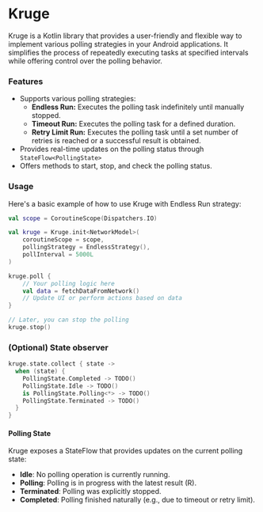# Kruge

Kruge is a Kotlin library that provides a user-friendly and flexible way to implement various polling strategies in your Android applications. It simplifies the process of repeatedly executing tasks at specified intervals while offering control over the polling behavior.

### Features

- Supports various polling strategies:
  - **Endless Run:** Executes the polling task indefinitely until manually stopped.
  - **Timeout Run:** Executes the polling task for a defined duration.
  - **Retry Limit Run:** Executes the polling task until a set number of retries is reached or a successful result is obtained.
- Provides real-time updates on the polling status through `StateFlow<PollingState>`
- Offers methods to start, stop, and check the polling status.


### Usage
Here's a basic example of how to use Kruge with Endless Run strategy:

```kotlin
val scope = CoroutineScope(Dispatchers.IO)

val kruge = Kruge.init<NetworkModel>(
    coroutineScope = scope,
    pollingStrategy = EndlessStrategy(),
    pollInterval = 5000L
)

kruge.poll {
    // Your polling logic here
    val data = fetchDataFromNetwork()
    // Update UI or perform actions based on data
}

// Later, you can stop the polling
kruge.stop()
```

### (Optional) State observer
```kotlin
kruge.state.collect { state ->
  when (state) {
    PollingState.Completed -> TODO()
    PollingState.Idle -> TODO()
    is PollingState.Polling<*> -> TODO()
    PollingState.Terminated -> TODO()
  }
}
```

#### Polling State
Kruge exposes a StateFlow<PollingState> that provides updates on the current polling state:
- **Idle**: No polling operation is currently running.
- **Polling<R>**: Polling is in progress with the latest result (R).
- **Terminated**: Polling was explicitly stopped.
- **Completed**: Polling finished naturally (e.g., due to timeout or retry limit).
